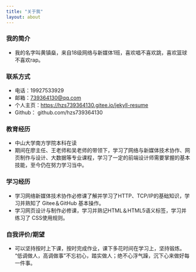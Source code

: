```yaml
---
title: "关于我"
layout: about
---
```

### 我的简介
- 我的名字叫黄镇燊，来自18级网络与新媒体1班，喜欢唱不喜欢跳，喜欢篮球不喜欢rap。
### 联系方式
- 电话：19927533929
- 邮箱：739364130@qq.com
- 个人主页：https://hzs739364130.gitee.io/jekyll-resume
- Github： github.com/hzs739364130
### 教育经历
- 中山大学南方学院本科在读
- 期间在廖主任、王老师和吴老师的带领下，学习了网络与新媒体技术协作、网页制作与设计、大数据等专业课程，学习了一定的前端设计师需要掌握的基本技能，至今仍在努力学习当中。
### 学习经历
- 学习网络新媒体技术协作必修课了解并学习了HTTP、TCP/IP的基础知识，学习并熟知了 Gitee＆GitHub 基本操作。
- 学习网页设计与制作必修课，学习并熟记HTML＆HTML5语义标签，学习并练习了 CSS使用规则。
### 自我评价/期望
- 可以坚持按时上下课，按时完成作业，课下多花时间在学习上，坚持锻炼。 “低调做人，高调做事”不忘初心，踏实做人；绝不心浮气躁，沉下心来做好每一件事。